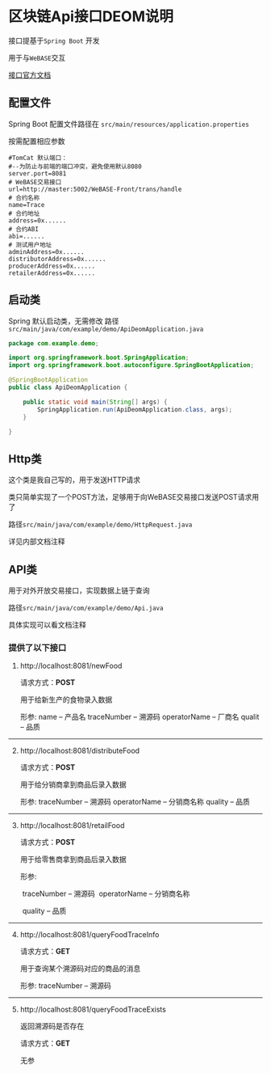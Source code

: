 # 区块链Api接口DEOM说明

接口提基于`Spring Boot` 开发

用于与`WeBASE`交互

[接口官方文档](https://webasedoc.readthedocs.io/zh_CN/latest/docs/WeBASE-Front/interface.html?highlight=%2Ftrans%2Fhandle#id401)

## 配置文件

Spring Boot 配置文件路径在 `src/main/resources/application.properties`

按需配置相应参数

```properties
#TomCat 默认端口：
#--为防止与前端的端口冲突，避免使用默认8080
server.port=8081
# WeBASE交易接口
url=http://master:5002/WeBASE-Front/trans/handle
# 合约名称
name=Trace
# 合约地址
address=0x......
# 合约ABI
abi=......
# 测试用户地址
adminAddress=0x......
distributorAddress=0x......
producerAddress=0x......
retailerAddress=0x......
```

## 启动类

Spring 默认启动类，无需修改 路径`src/main/java/com/example/demo/ApiDeomApplication.java`

```java
package com.example.demo;

import org.springframework.boot.SpringApplication;
import org.springframework.boot.autoconfigure.SpringBootApplication;

@SpringBootApplication
public class ApiDeomApplication {

	public static void main(String[] args) {
		SpringApplication.run(ApiDeomApplication.class, args);
	}

}
```

## Http类

这个类是我自己写的，用于发送HTTP请求

类只简单实现了一个POST方法，足够用于向WeBASE交易接口发送POST请求用了

路径`src/main/java/com/example/demo/HttpRequest.java`

详见内部文档注释

## API类

用于对外开放交易接口，实现数据上链于查询

路径`src/main/java/com/example/demo/Api.java`

具体实现可以看文档注释



### 提供了以下接口

1. http://localhost:8081/newFood

   请求方式：**POST**

   用于给新生产的食物录入数据

   形参:
   	name – 产品名
   	traceNumber – 溯源码
   	operatorName – 厂商名
   	qualit – 品质

<hr />

2. http://localhost:8081/distributeFood

    请求方式：**POST**

    用于给分销商拿到商品后录入数据

    形参:
	traceNumber – 溯源码
	operatorName – 分销商名称
	quality – 品质

<hr />

3. http://localhost:8081/retailFood

   请求方式：**POST**

   用于给零售商拿到商品后录入数据

   形参:

   ​	traceNumber – 溯源码
   ​	operatorName – 分销商名称

   ​	quality – 品质

<hr />

4. http://localhost:8081/queryFoodTraceInfo

   请求方式：**GET**

   用于查询某个溯源码对应的商品的消息

   形参:
       traceNumber – 溯源码

<hr />

5. http://localhost:8081/queryFoodTraceExists

   返回溯源码是否存在

   请求方式：**GET**

   无参
